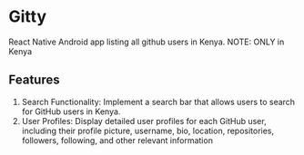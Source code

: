 # Gitty
React Native Android app listing all github users in Kenya. NOTE: ONLY in Kenya

## Features
1. Search Functionality: Implement a search bar that allows users to search for GitHub users in Kenya.
2. User Profiles: Display detailed user profiles for each GitHub user, including their profile picture, username, bio, location, repositories, followers, following, and other relevant information

